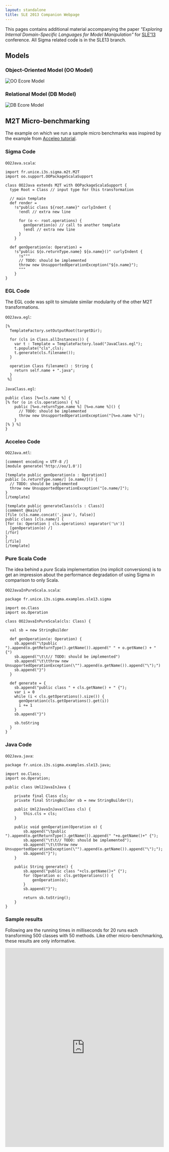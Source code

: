 ```yaml
---
layout: standalone
title: SLE 2013 Companion Webpage
---
```


This pages contains additional material accompanying the paper _"Exploring Internal Domain-Specific Languages for Model Manipulation"_ for [SLE'13](http://planet-sl.org/sle2013/) conference. All Sigma related code is in the SLE13 branch.

## Models

### Object-Oriented Model (OO Model)

![OO Ecore Model](images/SLE13/OO.ecorediag.png "OO Ecore Model")

### Relational Model (DB Model)

![DB Ecore Model](images/SLE13/DB.ecorediag.png "DB Ecore Model")

## M2T Micro-benchmarking

The example on which we run a sample micro benchmarks was inspired by the example from [Acceleo tutorial](http://wiki.eclipse.org/Acceleo/Getting_Started#Generating_java_beans).

### Sigma Code

`OO2Java.scala`:

    import fr.unice.i3s.sigma.m2t.M2T
    import oo.support.OOPackageScalaSupport

    class OO2Java extends M2T with OOPackageScalaSupport { 
      type Root = Class // input type for this transformation
      
      // main template
      def render =
        !s"public class ${root.name}" curlyIndent {
          !endl // extra new line
       
          for (o <- root.operations) {
            genOperation(o) // call to another template
            !endl // extra new line
          }
        }
        
      def genOperation(o: Operation) =
        !s"public ${o.returnType.name} ${o.name}()" curlyIndent {
          !s"""
          // TODO: should be implemented
          throw new UnsupportedOperationException("${o.name}");
          """
        } 
    }

### EGL Code

The EGL code was split to simulate similar modularity of the other M2T transformations.

`OO2Java.egl`:

    [%
      TemplateFactory.setOutputRoot(targetDir);
      
      for (cls in Class.allInstances()) {
        var t : Template = TemplateFactory.load("JavaClass.egl");
        t.populate("cls",cls);
        t.generate(cls.filename());    
      }
        
      operation Class filename() : String {
        return self.name + ".java";
      }
     %]

`JavaClass.egl`:

    public class [%=cls.name %] {
    [% for (o in cls.operations) { %]
        public [%=o.returnType.name %] [%=o.name %]() {
          // TODO: should be implemented
          throw new UnsupportedOperationException("[%=o.name %]");      
        }
    [% } %]
    }

### Acceleo Code

`OO2Java.mtl`:

    [comment encoding = UTF-8 /]
    [module generate('http://oo/1.0')]

    [template public genOperation(o : Operation)]
    public [o.returnType.name/] [o.name/]() {
      // TODO: should be implemented
      throw new UnsupportedOperationException("[o.name/]");
    }
    [/template]

    [template public generateClass(cls : Class)]
    [comment @main/]
    [file (cls.name.concat('.java'), false)]
    public class [cls.name/] {
    [for (o: Operation | cls.operations) separator('\n')]
      [genOperation(o) /]
    [/for]
    }
    [/file]
    [/template]

### Pure Scala Code

The idea behind a _pure_ Scala implementation (no implicit conversions) is to get an impression about the performance degradation of using Sigma in comparison to only Scala. 

`OO2JavaInPureScala.scala`:

    package fr.unice.i3s.sigma.examples.sle13.sigma

    import oo.Class
    import oo.Operation

    class OO2JavaInPureScala(cls: Class) {

      val sb = new StringBuilder

      def genOperation(o: Operation) {
        sb.append("\tpublic ").append(o.getReturnType().getName()).append(" " + o.getName() + " {")
        sb.append("\t\t// TODO: should be implemented")
        sb.append("\t\tthrow new UnsupportedOperationException(\"").append(o.getName()).append("\");")
        sb.append("}")
      }

      def generate = {
        sb.append("public class " + cls.getName() + " {");
        var i = 0
        while (i < cls.getOperations().size()) {
          genOperation(cls.getOperations().get(i))
          i += 1
        }
        sb.append("}")
        
        sb.toString
      }
    }

### Java Code

`OO2Java.java`:

    package fr.unice.i3s.sigma.examples.sle13.java;

    import oo.Class;
    import oo.Operation;

    public class Uml2JavaInJava {

        private final Class cls;
        private final StringBuilder sb = new StringBuilder();

        public Uml2JavaInJava(Class cls) {
            this.cls = cls;
        }
        
        public void genOperation(Operation o) {
            sb.append("\tpublic ").append(o.getReturnType().getName()).append(" "+o.getName()+" {");
            sb.append("\t\t// TODO: should be implemented");
            sb.append("\t\tthrow new UnsupportedOperationException(\"").append(o.getName()).append("\");");
            sb.append("}");
        }
        
        public String generate() {              
            sb.append("public class "+cls.getName()+" {");
            for (Operation o: cls.getOperations()) {
                genOperation(o);
            }
            sb.append("}");
            
            return sb.toString();       
        } 
    }

### Sample results

Following are the running times in milliseconds for 20 runs each transforming 500 classes with 50 methods. Like other micro-benchmarking, these results are only informative.

<iframe width="100%" height="630" frameborder="0" src="https://docs.google.com/spreadsheet/pub?key=0AgXBNlEmVc-kdDFRWlFtRXg4OHFBSlUzNXM2ZmhqWUE&single=true&gid=0&output=html&widget=true" />
